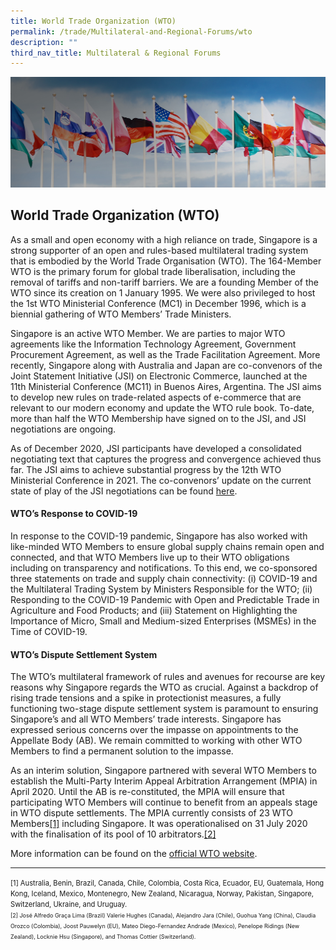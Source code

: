 ```yaml
---
title: World Trade Organization (WTO)
permalink: /trade/Multilateral-and-Regional-Forums/wto
description: ""
third_nav_title: Multilateral & Regional Forums
---
```

![Banner](/images/Trade/Multilateral%20&%20Regional%20Forums/Multilateral%20_Banner.jpg)

## World Trade Organization (WTO)

As a small and open economy with a high reliance on trade, Singapore is a strong supporter of an open and rules-based multilateral trading system that is embodied by the World Trade Organisation (WTO). The 164-Member WTO is the primary forum for global trade liberalisation, including the removal of tariffs and non-tariff barriers. We are a founding Member of the WTO since its creation on 1 January 1995. We were also privileged to host the 1st WTO Ministerial Conference (MC1) in December 1996, which is a biennial gathering of WTO Members’ Trade Ministers.  

Singapore is an active WTO Member. We are parties to major WTO agreements like the Information Technology Agreement, Government Procurement Agreement, as well as the Trade Facilitation Agreement. More recently, Singapore along with Australia and Japan are co-convenors of the Joint Statement Initiative (JSI) on Electronic Commerce, launched at the 11th Ministerial Conference (MC11) in Buenos Aires, Argentina. The JSI aims to develop new rules on trade-related aspects of e-commerce that are relevant to our modern economy and update the WTO rule book. To-date, more than half the WTO Membership have signed on to the JSI, and JSI negotiations are ongoing.  

As of December 2020, JSI participants have developed a consolidated negotiating text that captures the progress and convergence achieved thus far. The JSI aims to achieve substantial progress by the 12th WTO Ministerial Conference in 2021. The co-convenors’ update on the current state of play of the JSI negotiations can be found [here](https://www.mti.gov.sg/-/media/MTI/improving-trade/multilateral-and-regional-forums/WTO/JSI-E-Commerce-Co-Convenors-Public-Update-final-7-Dec-20209-RELEASE.pdf).

#### WTO’s Response to COVID-19
  
In response to the COVID-19 pandemic, Singapore has also worked with like-minded WTO Members to ensure global supply chains remain open and connected, and that WTO Members live up to their WTO obligations including on transparency and notifications. To this end, we co-sponsored three statements on trade and supply chain connectivity: (i) COVID-19 and the Multilateral Trading System by Ministers Responsible for the WTO; (ii) Responding to the COVID-19 Pandemic with Open and Predictable Trade in Agriculture and Food Products; and (iii) Statement on Highlighting the Importance of Micro, Small and Medium-sized Enterprises (MSMEs) in the Time of COVID-19.

#### WTO’s Dispute Settlement System
  
The WTO’s multilateral framework of rules and avenues for recourse are key reasons why Singapore regards the WTO as crucial. Against a backdrop of rising trade tensions and a spike in protectionist measures, a fully functioning two-stage dispute settlement system is paramount to ensuring Singapore’s and all WTO Members’ trade interests. Singapore has expressed serious concerns over the impasse on appointments to the Appellate Body (AB). We remain committed to working with other WTO Members to find a permanent solution to the impasse.  
  
As an interim solution, Singapore partnered with several WTO Members to establish the Multi-Party Interim Appeal Arbitration Arrangement (MPIA) in April 2020. Until the AB is re-constituted, the MPIA will ensure that participating WTO Members will continue to benefit from an appeals stage in WTO dispute settlements. The MPIA currently consists of 23 WTO Members<a href="#footnote-1">[1]</a> including Singapore. It was operationalised on 31 July 2020 with the finalisation of its pool of 10 arbitrators.<a href="#footnote-2">[2]</a>


More information can be found on the [official WTO website](https://www.wto.org/).


<hr>
<span id="footnote-1" style="font-size:80%">[1] Australia, Benin, Brazil, Canada, Chile, Colombia, Costa Rica, Ecuador, EU, Guatemala, Hong Kong, Iceland, Mexico, Montenegro, New Zealand, Nicaragua, Norway, Pakistan, Singapore, Switzerland, Ukraine, and Uruguay.<br>
<span id="footnote-2" style="font-size:80%">[2] José Alfredo Graça Lima (Brazil) Valerie Hughes (Canada), Alejandro Jara (Chile), Guohua Yang (China), Claudia Orozco (Colombia), Joost Pauwelyn (EU), Mateo Diego-Fernandez Andrade (Mexico), Penelope Ridings (New Zealand), Locknie Hsu (Singapore), and Thomas Cottier (Switzerland).